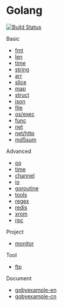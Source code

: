 Golang
============================
[![Build Status](https://travis-ci.org/justjavac/free-programming-books-zh_CN.svg?branch=master)](https://travis-ci.org/justjavac/free-programming-books-zh_CN)

Basic
* [fmt](./fmt)
* [len](./len)
* [time](./time)
* [string](./string)
* [arr](./arr)
* [slice](./slice)
* [map](./map)
* [struct](./struct)
* [json](./json)
* [file](./file)
* [os/exec](./exec)
* [func](./func)
* [net](./net)
* [net/http](./http)
* [md5sum](./md5sum)


Advanced 
* [oo](./oo)
* [time](./time)
* [channel](./channel)
* [io](./io)
* [goroutine](./goroutine)
* [tools](./tools)
* [regex](./regex)
* [redis](./redis)
* [xrom](./xrom)
* [rpc](./rpc)


Project
* [monitor](./monitor)


Tool
* [ftp](./ftp)


Document
- [gobyexample-en](https://gobyexample.com/)
- [gobyexample-cn](http://books.studygolang.com/gobyexample/)
